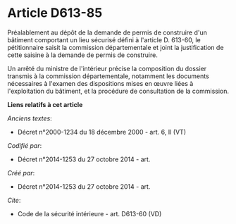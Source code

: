 # Article D613-85

Préalablement au dépôt de la demande de permis de construire d'un bâtiment comportant un lieu sécurisé défini à l'article D.
613-60, le pétitionnaire saisit la commission départementale et joint la justification de cette saisine à la demande de
permis de construire. 

Un arrêté du ministre de l'intérieur précise la composition du dossier transmis à la commission départementale, notamment les
documents nécessaires à l'examen des dispositions mises en œuvre liées à l'exploitation du bâtiment, et la procédure de
consultation de la commission.

**Liens relatifs à cet article**

_Anciens textes_:

  - Décret n°2000-1234 du 18 décembre 2000 - art. 6, II (VT)

_Codifié par_:

  - Décret n°2014-1253 du 27 octobre 2014 - art.

_Créé par_:

  - Décret n°2014-1253 du 27 octobre 2014 - art.

_Cite_:

  - Code de la sécurité intérieure - art. D613-60 (VD)
